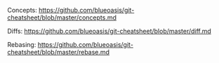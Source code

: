 Concepts: https://github.com/blueoasis/git-cheatsheet/blob/master/concepts.md

Diffs: https://github.com/blueoasis/git-cheatsheet/blob/master/diff.md

Rebasing: https://github.com/blueoasis/git-cheatsheet/blob/master/rebase.md
